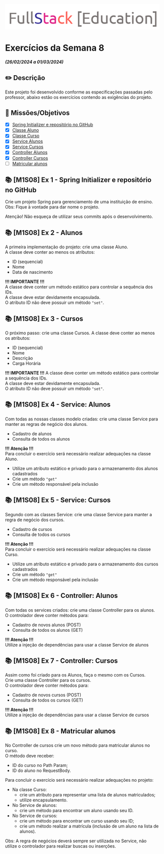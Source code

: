 ![logo.png](logo.png)
# Exercícios da Semana 8
#### _(26/02/2024 a 01/03/2024)_

## ✏️ Descrição
Este projeto foi desenvolvido conforme as especificações passadas pelo professor, abaixo estão os exercícios 
contendo as exigências do projeto.

## 🎯  Missões/Objetivos
- [x] [Spring Initializer e repositório no GitHub](#-m1s08-ex-1---spring-initializer-e-repositório-no-github)
- [x] [Classe Aluno](#-m1s08-ex-2---alunos)
- [x] [Classe Curso](#-m1s08-ex-3---cursos)
- [x] [Service Alunos](#-m1s08-ex-4---service-alunos)
- [x] [Service Cursos](#-m1s08-ex-5---service-cursos)
- [x] [Controller Alunos](#-m1s08-ex-6---controller-alunos)
- [x] [Controller Cursos](#-m1s08-ex-7---controller-cursos)
- [ ] [Matricular alunos](#-m1s08-ex-8---matricular-alunos)

## 📚 [M1S08] Ex 1 - Spring Initializer e repositório no GitHub
Crie um projeto Spring para gerenciamento de uma instituição de ensino. <br/>
Obs: Fique à vontade para dar nome o projeto.

Atenção!
Não esqueça de utilizar seus commits após o desenvolvimento.

## 📚 [M1S08] Ex 2 - Alunos
A primeira implementação do projeto: crie uma classe Aluno. <br/>
A classe deve conter ao menos os atributos:
- ID (sequencial)
- Nome
- Data de nascimento

**!!! IMPORTANTE !!!** <br/>
A classe deve conter um método estático para controlar a sequência dos IDs. <br/>
A classe deve estar devidamente encapsulada. <br/>
O atributo ID não deve possuir um método ```"set"```.

## 📚 [M1S08] Ex 3 - Cursos
O próximo passo: crie uma classe Cursos.
A classe deve conter ao menos os atributos: <br/>
- ID (sequencial)
- Nome
- Descrição
- Carga Horária

**!!! IMPORTANTE !!!**
A classe deve conter um método estático para controlar a sequência dos IDs. <br/>
A classe deve estar devidamente encapsulada. <br/>
O atributo ID não deve possuir um método ```"set"```. <br/>

## 📚 [M1S08] Ex 4 - Service: Alunos
Com todas as nossas classes modelo criadas: crie uma classe Service para manter as regras de negócio dos alunos.
- Cadastro de alunos
- Consulta de todos os alunos

**!!! Atenção !!!** <br/>
Para concluir o exercício será necessário realizar adequações na classe Aluno.
- Utilize um atributo estático e privado para o armazenamento dos alunos cadastrados
- Crie um método ```"get"```
- Crie um método responsável pela inclusão

## 📚 [M1S08] Ex 5 - Service: Cursos
Segundo com as classes Service: crie uma classe Service para manter a regra de negócio dos cursos.
- Cadastro de cursos
- Consulta de todos os cursos

**!!! Atenção !!!** <br/>
Para concluir o exercício será necessário realizar adequações na classe Curso.
- Utilize um atributo estático e privado para o armazenamento dos cursos cadastrados
- Crie um método ```"get"```
- Crie um método responsável pela inclusão

## 📚 [M1S08] Ex 6 - Controller: Alunos
Com todas os services criados: crie uma classe Controller para os alunos. <br/>
O controlador deve conter métodos para:
- Cadastro de novos alunos (POST)
- Consulta de todos os alunos (GET)

**!!! Atenção !!!** <br/>
Utilize a injeção de dependências para usar a classe Service de alunos

## 📚 [M1S08] Ex 7 - Controller: Cursos
Assim como foi criado para os Alunos, faça o mesmo com os Cursos. <br/>
Crie uma classe Controller para os cursos. <br/>
O controlador deve conter métodos para: <br/>
- Cadastro de novos cursos (POST)
- Consulta de todos os cursos (GET)

**!!! Atenção !!!** <br/>
Utilize a injeção de dependências para usar a classe Service de cursos

## 📚 [M1S08] Ex 8 - Matricular alunos
No Controller de cursos crie um novo método para matricular alunos no curso.  <br/>
O método deve receber: <br/>
- ID do curso no Path Param;
- ID do aluno no RequestBody.

Para concluir o exercício será necessário realizar adequações no projeto: <br/>
- Na classe Curso:
    - crie um atributo para representar uma lista de alunos matriculados;
    - utilize encapsulamento.
- No Service de alunos:
  - crie um método para encontrar um aluno usando seu ID.
- No Service de cursos:
  - crie um método para encontrar um curso usando seu ID;
  - crie um método realizar a matrícula (inclusão de um aluno na lista de alunos).

Obs: A regra de negócios deverá sempre ser utilizada no Service, 
não utilize o controlador para realizar buscas ou inserções.